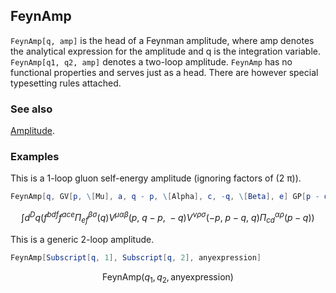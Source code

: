 ## FeynAmp

`FeynAmp[q, amp]` is the head of a Feynman amplitude, where amp denotes the analytical expression for the amplitude and q is the integration variable. `FeynAmp[q1, q2, amp]` denotes a two-loop amplitude. `FeynAmp` has no functional properties and serves just as a head. There are however special typesetting rules attached.

### See also

[Amplitude](Amplitude).

### Examples

This is a 1-loop gluon self-energy amplitude (ignoring factors of (2 π)).

```mathematica
FeynAmp[q, GV[p, \[Mu], a, q - p, \[Alpha], c, -q, \[Beta], e] GP[p - q, \[Alpha], c, \[Rho], d] GV[-p, \[Nu], b, p - q, \[Rho], d, q, \[Sigma], f] GP[q, \[Beta], e, \[Sigma], f]]
```

$$\int d^Dq\left(f^{bdf} f^{ace} \Pi _{ef}^{\beta \sigma }(q) V^{\mu \alpha \beta }(p\text{, }q-p\text{, }-q) V^{\nu \rho \sigma }(-p\text{, }p-q\text{, }q) \Pi _{cd}^{\alpha \rho }(p-q)\right)$$

This is a generic 2-loop amplitude.

```mathematica
FeynAmp[Subscript[q, 1], Subscript[q, 2], anyexpression]
```

$$\text{FeynAmp}\left(q_1,q_2,\text{anyexpression}\right)$$